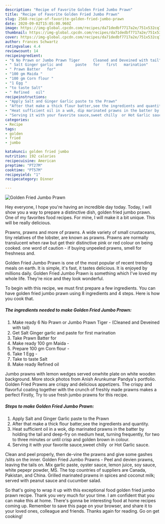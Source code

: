 ```yaml
---
description: "Recipe of Favorite Golden Fried Jumbo Prawn"
title: "Recipe of Favorite Golden Fried Jumbo Prawn"
slug: 2568-recipe-of-favorite-golden-fried-jumbo-prawn
date: 2020-09-02T15:05:00.960Z
image: https://img-global.cpcdn.com/recipes/da71dedbf7717a2e/751x532cq70/golden-fried-jumbo-prawn-recipe-main-photo.jpg
thumbnail: https://img-global.cpcdn.com/recipes/da71dedbf7717a2e/751x532cq70/golden-fried-jumbo-prawn-recipe-main-photo.jpg
cover: https://img-global.cpcdn.com/recipes/da71dedbf7717a2e/751x532cq70/golden-fried-jumbo-prawn-recipe-main-photo.jpg
author: Frances Schwartz
ratingvalue: 4.4
reviewcount: 14
recipeingredient:
- "6 No Prawn or Jumbo Prawn Tiger      Cleaned and Deveined with tail"
- " Salt Ginger garlic and      paste   for   first   marination"
- " Prawn Batter   for"
- "100 gm Maida "
- "100 gm Corn flour "
- "1 Egg "
- "to taste Salt"
- " Refined   oil"
recipeinstructions:
- "Apply Salt and Ginger Garlic paste to the Prawn"
- "After that make a thick flour batter,see the ingredients and quantity."
- "Heat sufficient oil in a wok, dip marinated prawns in the batter by holding the tail and deep-fry on medium heat, turning frequently, for two to three minutes or until crisp and golden brown in colour."
- "Serving it with your favorite sauce,sweet chilly  or Hot Garlic sauce."
categories:
- Recipe
tags:
- golden
- fried
- jumbo

katakunci: golden fried jumbo 
nutrition: 192 calories
recipecuisine: American
preptime: "PT27M"
cooktime: "PT57M"
recipeyield: "1"
recipecategory: Dinner

---
```



![Golden Fried Jumbo Prawn](https://img-global.cpcdn.com/recipes/da71dedbf7717a2e/751x532cq70/golden-fried-jumbo-prawn-recipe-main-photo.jpg)

Hey everyone, I hope you're having an incredible day today. Today, I will show you a way to prepare a distinctive dish, golden fried jumbo prawn. One of my favorites food recipes. For mine, I will make it a bit unique. This will be really delicious.

Prawns, prawns and more of prawns. A wide variety of small crustaceans, tiny relatives of the lobster, are known as prawns. Prawns are normally translucent when raw but get their distinctive pink or red colour on being cooked. one word of caution - if buying unpeeled prawns, smell for freshness and.

Golden Fried Jumbo Prawn is one of the most popular of recent trending meals on earth. It is simple, it's fast, it tastes delicious. It is enjoyed by millions daily. Golden Fried Jumbo Prawn is something which I've loved my whole life. They're nice and they look wonderful.


To begin with this recipe, we must first prepare a few ingredients. You can have golden fried jumbo prawn using 8 ingredients and 4 steps. Here is how you cook that.

<!--inarticleads1-->

##### The ingredients needed to make Golden Fried Jumbo Prawn:

1. Make ready 6 No Prawn or Jumbo Prawn Tiger    -  (Cleaned and Deveined with tail)
1. Get  Salt Ginger garlic and      paste   for   first   marination
1. Take  Prawn Batter   for
1. Make ready 100 gm Maida -
1. Prepare 100 gm Corn flour -
1. Take 1 Egg -
1. Take to taste Salt
1. Make ready  Refined   oil


Jumbo prawns with lemon wedges served onwhite plate on white wooden background. More stock photos from Anish Arunkumar Pandya&#39;s portfolio. Golden Fried Prawns are crispy and delicious appetizers. The crispy and flavorful coating together with the crunch of freshly made prawns makes a perfect Firstly, Try to use fresh jumbo prawns for this recipe. 

<!--inarticleads2-->

##### Steps to make Golden Fried Jumbo Prawn:

1. Apply Salt and Ginger Garlic paste to the Prawn
1. After that make a thick flour batter,see the ingredients and quantity.
1. Heat sufficient oil in a wok, dip marinated prawns in the batter by holding the tail and deep-fry on medium heat, turning frequently, for two to three minutes or until crisp and golden brown in colour.
1. Serving it with your favorite sauce,sweet chilly  or Hot Garlic sauce.


Clean and peel properly, then de-vine the prawns and give some gashes /slits on the inner. Golden Fried Jumbo Prawns - Peel and devien prawns, leaving the tails on. Mix garlic paste, oyster sauce, lemon juice, soy sauce, white pepepr powder, MS. The top countries of suppliers are Canada, Pakistan, and China. Grilled marinated prawns in spices and coconut milk; served with peanut sauce and cucumber salad. 

So that's going to wrap it up with this exceptional food golden fried jumbo prawn recipe. Thank you very much for your time. I am confident that you can make this at home. There's gonna be interesting food at home recipes coming up. Remember to save this page on your browser, and share it to your loved ones, colleague and friends. Thanks again for reading. Go on get cooking!
